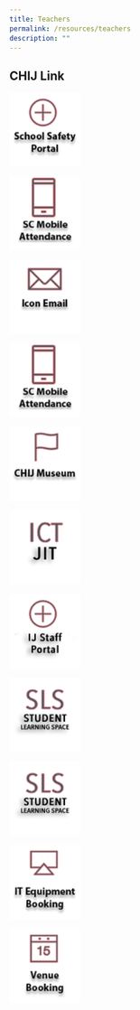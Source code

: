 ```yaml
---
title: Teachers
permalink: /resources/teachers
description: ""
---
```

## CHIJ Link
<p><a href="https://sites.google.com/a/chijsec.edu.sg/school-safety-portal-1/?pli=1">  
<img style="width:25%" src="/images/safetyPortal_ver2.png">  
</a></p>  
  
<p><a href="https://scmobile.moe.edu.sg/login">  
<img style="width:25%" src="/images/SC%20Mobile%20Attendance%20Icon.png">  
</a></p>

<p><a href="https://workspace.google.com/dashboard"> 
<img style="width:25%" src="/images/iconemail_ver2.png">  
</a></p>

<p><a href="https://scmobile.moe.edu.sg/login">  
<img style="width:25%" src="/images/SC%20Mobile%20Attendance%20Icon.png">  
</a></p>


<p><a href="/resources/chij-museum">  
<img style="width:25%" src="/images/CHIJ%20Museum%20Icon.png">  
</a></p>

<p><a href="https://sites.google.com/moe.edu.sg/ictjitpage/home">  
<img style="width:25%" src="/images/JIT.png">  
</a></p>

<p><a href="https://sites.google.com/moe.edu.sg/ij-staff-portal/home">  
<img style="width:25%" src="/images/ij%20staff%20portal.png">  
</a></p>

<p><a href="https://vle.learning.moe.edu.sg/login">  
<img style="width:25%" src="/images/SLS.png">  
</a></p>

<p><a href="https://vle.learning.moe.edu.sg/login">  
<img style="width:25%" src="/images/SLS.png">  
</a></p>


<p><a href="https://forms.gle/vonHJXvTW6a49d9VA">  
<img style="width:25%" src="/images/IT%20Equipment_ver2.png">  
</a></p>

<p><a href="https://rbs.avero-tech.com/login.html">  
<img style="width:25%" src="/images/Venue%20Booking%20Icon.png">  
</a></p>